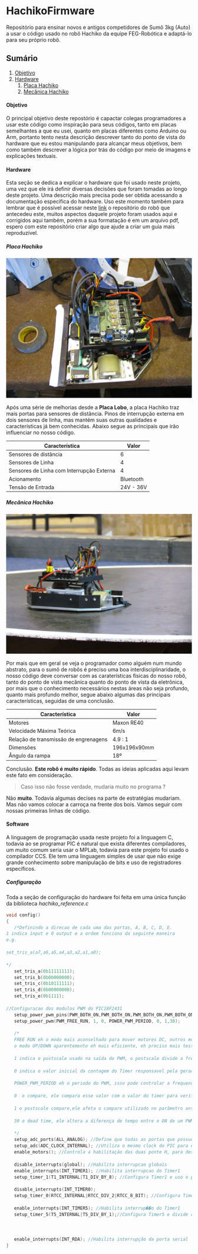 # HachikoFirmware
Repositório para ensinar novos e antigos competidores de Sumô 3kg (Auto) a usar o código usado no robô Hachiko da equipe FEG-Robótica e adaptá-lo para seu próprio robô.

## Sumário

1. [Objetivo](#objetivo)
2. [Hardware](#hardware)
    1. [Placa Hachiko](#placaHachiko)
    2. [Mecânica Hachiko](#mecHachiko)

#### Objetivo <a name="objetivo"></a>
O principal objetivo deste repostório é capactar colegas programadores a usar este código como inspiração para seus códigos, tanto em placas semelhantes a que eu usei, quanto em placas diferentes como Arduino ou Arm, portanto tento nesta descrição descrever tanto do ponto de vista do hardware que eu estou manipulando para alcançar meus objetivos, bem como também descrever a lógica por trás do código por meio de imagens e explicações textuais. 

<a name="hardware"></a>
#### Hardware 

Esta seção se dedica a explicar o hardware que foi usado neste projeto, uma vez que ele irá definir diversas decisões que foram tomadas ao longo deste projeto. Uma descrição mais precisa pode ser obtida acessando a documentação específica do hardware. Uso este momento também para lembrar que é possível acessar neste [link](https://github.com/silasvergilio/MetalGarurumon-Firmware) o repositório do robô que antecedeu este, muitos aspectos daquele projeto foram usados aqui e corrigidos aqui também, porém a sua formatação é em um arquivo pdf, espero com este repositório criar algo que ajude a criar um guia mais reproduzível. 

<a name="placaHachiko"></a>
##### Placa Hachiko 

<img src="./images/img01.jpg" heigth = "600" width = "600">

Após uma série de melhorias desde a **Placa Lobo**, a placa Hachiko traz mais portas para sensores de distância. Pinos de interrupção externa em dois sensores de linha, mas mantém suas outras qualidades e características já bem conhecidas. Abaixo segue as principais que irão influenciar no nosso código. 

| Característica  | Valor |
| ------------- | ------------- |
| Sensores de distância  | 6  |
| Sensores de Linha  | 4  |
| Sensores de Linha com Interrupção Externa  | 4  |
| Acionamento  | Bluetooth  |
| Tensão de Entrada  | 24V - 36V |

<a name="mecHachiko"></a>
##### Mecânica Hachiko 

<img src="./images/img02.jpg" heigth = "600" width = "600">

Por mais que em geral se veja o programador como alguém num mundo abstrato, para o sumô de robôs é preciso uma boa interdisciplinaridade, o nosso código deve conversar com as caraterísticas físicas do nosso robô, tanto do ponto de vista mecânica quanto do ponto de vista da eletrônica, por mais que o conhecimento necessários nestas áreas não seja profundo, quanto mais profundo melhor, segue abaixo algumas das principais características, seguidas de uma conclusão.

| Característica  | Valor |
| ------------- | ------------- |
| Motores  | Maxon RE40  |
| Velocidade Máxima Teórica | 6m/s  |
| Relação de transmissão de engrenagens  | 4.9 : 1  |
| Dimensões | 196x196x90mm |
| Ângulo da rampa | 18º |

Conclusão. **Este robô é __muito__ rápido**. Todas as ideias aplicadas aqui levam este fato em consideração. 
> Caso isso não fosse verdade, mudaria muito no programa ? 

Não **muito**. Todavia algumas decises na parte de estratégias mudariam. Mas não vamos colocar a carroça na frente dos bois. Vamos seguir com nossas primeiras linhas de código.

#### Software

A linguagem de programação usada neste projeto foi a linguagem C, todavia ao se programar PIC é natural que exista diferentes compiladores, um muito comum seria usar o MPLab, todavia para este projeto foi usado o compilador CCS. Ele tem uma linguagem simples de usar que não exige grande conhecimento sobre manipulação de bits e uso de registradores específicos.

##### Configuração

Toda a seção de configuração do hardware foi feita em uma única função da biblioteca *hachiko_reference.c*   


```C
void config()
{
   /*Definindo a direcao de cada uma das portas, A, B, C, D, E.
1 indica input e 0 output e a ordem funciona da seguinte maneira
e.g.

set_tris_a(a7,a6,a5,a4,a3,a2,a1,a0);

*/
   set_tris_a(0b11111111);
   set_tris_b(0b00000000);
   set_tris_c(0b10111111);
   set_tris_d(0b00000000);
   set_tris_e(0b1111);

//Configuracao dos modulos PWM do PIC18F2431
   setup_power_pwm_pins(PWM_BOTH_ON,PWM_BOTH_ON,PWM_BOTH_ON,PWM_BOTH_ON); // Configura os 4 módulos PWM.
   setup_power_pwm(PWM_FREE_RUN, 1, 0, POWER_PWM_PERIOD, 0, 1,30);

   /*
   FREE RUN eh o modo mais aconselhado para mover motores DC, outros modos podem controlar de maneiras especificas, dividindo a frequencia
   o modo UP/DOWN aparentemente eh mais eficiente, eh preciso mais testes para garantir isso.

   1 indica o postscale usado na saída do PWM, o postscale divide a frequencia que recebe por um número, no caso não estamos dividindo por nada

   0 indica o valor inicial da contagem do Timer responsavel pela geracao do pwm

   POWER_PWM_PERIOD eh o periodo do PWM, isso pode controlar a frequencia do PWM de acordo com o periodo, ele eh dado em ciclos do clock

   0  o compare, ele compara esse valor com o valor do timer para verificar se algum evento especial deveria acontecer

   1 o postscale compare,ele afeta o compare utilizado no parâmetro anterior.

   30 o dead time, ele altera a diferença de tempo entre o ON de um PWM e o OFF de seu complementar

   */
   setup_adc_ports(ALL_ANALOG); //Define que todas as portas que possuem conversão A/D serão usadas como conversão A/D
   setup_adc(ADC_CLOCK_INTERNAL); //Utiliza o mesmo clock do PIC para o conversor A/D
   enable_motors(); //Controla a habilitação das duas ponte H, para desabilitar uma delas, basta mudar o valor das constantes ENA e ENB

   disable_interrupts(global); //Habilita interrupcao globais
   enable_interrupts(INT_TIMER1); //Habilita interrupcao do Timer1
   setup_timer_1(T1_INTERNAL|T1_DIV_BY_8); //Configura Timer1 e uso o pre scaler para dividir por 8;

   disable_interrupts(INT_TIMER0);
   setup_timer_0(RTCC_INTERNAL|RTCC_DIV_2|RTCC_8_BIT); //Configura Timer1 e uso o pre scaler para dividir por 8;

   enable_interrupts(INT_TIMER5); //Habilita interrup��o do Timer1
   setup_timer_5(T5_INTERNAL|T5_DIV_BY_1);//Configura Timer5 e divide o seu clock por 1.

   
   
   enable_interrupts(INT_RDA); //Habilita interrupção da porta serial
}



```










